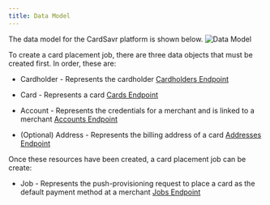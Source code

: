 ```yaml
---
title: Data Model
---
```


The data model for the CardSavr platform is shown below. 
![Data Model](/images/Cardsavr_Data_Model.jpeg "Data Model")


To create a card placement job, there are three data objects that must be created first. In 
order, these are:

* Cardholder - 
Represents the cardholder
[Cardholders Endpoint](https://swch.github.io/slate/#cardholders "Cardholders Endpoint")

* Card - 
Represents a card
[Cards Endpoint](https://swch.github.io/slate/#cards "Cards Endpoint")

* Account - 
Represents the credentials for a merchant and is linked to a merchant
[Accounts Endpoint](https://swch.github.io/slate/#accounts "Accounts Endpoint")

* (Optional) Address - 
Represents the billing address of a card
[Addresses Endpoint](https://swch.github.io/slate/#addresses "Addresses Endpoint")

Once these resources have been created, a card placement job can be create:

* Job - 
Represents the push-provisioning request to place a card as the default payment method at a merchant
[Jobs Endpoint](https://swch.github.io/slate/#single-site-jobs "Jobs Endpoint")


